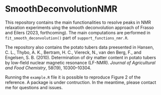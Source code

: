 # SmoothDeconvolutionNMR
This repository contains the main functionalities to resolve peaks in NMR relaxation experiments uing the smooth deconvolution approach of Frasso and Eilers (2023, forthcoming).
The main computations are performed in `fit_smooth_deconvolution()` part of `support_functions_nmr.R`.

The repository also contains the potato tubers data preesented in Hansen, C. L., Thybo, A. K., Bertram, H. C., Viereck, N., van den Berg, F., and Engelsen, S. B. (2010). 
Determination of dry matter content in potato tubers by low-field nuclear magnetic resonance (LF-NMR). _Journal of Agricultural and Food Chemistry_, 58(19), 10300–10304.

Running the `example.R` file it is possible to reproduce Figure 2 of the reference.
A package is under contruction. In the meantime, please contact me for questions and issues.
